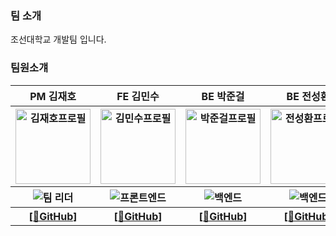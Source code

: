 

<div>
    <h3>팀 소개</h3>
    <p>조선대학교 개발팀 입니다.</p>
    <h3>팀원소걔</h3>
    <table>
        <tr>
            <th>PM 김재호</th>
            <th>FE 김민수</th>
            <th>BE 박준걸</th>
            <th>BE 전성환</th>
            <th>AI 안재빈</th>
        </th>
        <tr>
            <th><img width="120" height="120" alt="김재호프로필" src="https://avatars.githubusercontent.com/u/153428925?v=4"></th>
            <th><img width="120" height="120" alt="김민수프로필" src="https://avatars.githubusercontent.com/u/129649787?v=4"></th>
            <th><img width="120" height="120" alt="박준걸프로필" src="https://avatars.githubusercontent.com/u/116718062?v=4"></th>
            <th><img width="120" height="120" alt="전성환프로필" src="https://avatars.githubusercontent.com/u/79620128?v=4"></th>
            <th><img width="120" height="120" alt="안재빈프로필" src="https://avatars.githubusercontent.com/u/144379971?v=4"></th>
        </th>
        <tr>
            <th><img alt="팀 리더" src="https://img.shields.io/badge/Team%20Leader-red"></th>
            <th><img alt="프론트엔드" src="https://img.shields.io/badge/FrontEnd-yellow"></th>
            <th><img alt="백엔드" src="https://img.shields.io/badge/BackEnd-brightgreen"></th>
            <th><img alt="백엔드" src="https://img.shields.io/badge/BackEnd-brightgreen"></th>
            <th ><img alt="AI" src="https://img.shields.io/badge/AI-blue"></th>
        </th>
        <tr>
            <th><a href="https://github.com/scorve12">[🔗GitHub]</a></th>
            <th><a href="https://github.com/computerkingminsu">[🔗GitHub]</a></th>
            <th><a href="https://github.com/jxxn92">[🔗GitHub]</a></th>
            <th><a href="https://github.com/areono">[🔗GitHub]</a></th>
            <th><a href="https://github.com/CendreBin">[🔗GitHub]</a></th>
        </tr>
    </table>
</div>

<style>
    th {
        text-align:center
    }
</style>

